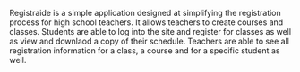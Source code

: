 Registraide is a simple application designed at simplifying the registration process
for high school teachers. It allows teachers to create courses and classes.
Students are able to log into the site and register for classes as well as
view and downlaod a copy of their schedule. Teachers are able to see all registration
information for a class, a course and for a specific student as well.




